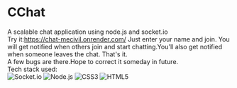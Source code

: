 # CChat
A scalable chat application using node.js and socket.io  
Try it:https://chat-mecivil.onrender.com/
Just enter your name and join.
You will get notified when others join and start chatting.You'll also get notified when someone leaves the chat.
That's it.  
A few bugs are there.Hope to correct it someday in future.  
Tech stack used:  
![Socket.io](https://img.shields.io/badge/Socket.io-010101.svg?style=for-the-badge&logo=socketdotio&logoColor=white)
![Node.js](https://img.shields.io/badge/Node.js-339933.svg?style=for-the-badge&logo=nodedotjs&logoColor=white)
![CSS3](https://img.shields.io/badge/CSS3-1572B6.svg?style=for-the-badge&logo=CSS3&logoColor=white)
![HTML5](https://img.shields.io/badge/HTML5-E34F26.svg?style=for-the-badge&logo=HTML5&logoColor=white)


